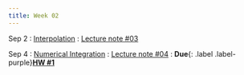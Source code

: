 ```yaml
---
title: Week 02
---
```


Sep 2
: [Interpolation](https://boguoporousmedia.github.io/HWRS504-2025Fall/lecture/)
  : [Lecture note #03](https://boguoporousmedia.github.io/HWRS504-2025Fall/lecture/)

Sep 4
: [Numerical Integration](https://boguoporousmedia.github.io/HWRS504-2025Fall/lecture/)
  : [Lecture note #04](https://boguoporousmedia.github.io/HWRS504-2025Fall/lecture/)
: **Due**{: .label .label-purple}[**HW #1**](#)
